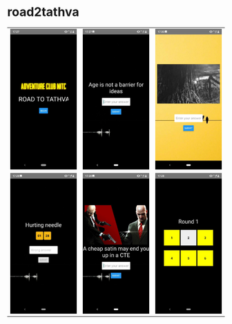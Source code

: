 # road2tathva


| | | |
|:-------------------------:|:-------------------------:|:-------------------------:|
|<img width="1604" src="screenshots/welcome-screenshot.jpg" alt="Welcome screen"> |  <img width="1604" src="screenshots/round1-screenshot.jpg" alt="Round 1 Question">|<img width="1604" src="screenshots/round2-screenshot.jpg" alt="Round 2 question">|
|<img width="1604" src="screenshots/2wronganswer-screenshot.jpg" alt="Incorrent answer timeout">  |  <img width="1604" src="screenshots/round1-image-screenshot.jpg" alt="Question with image" >|<img width="1604" src="screenshots/question-select.jpg" alt="Question selection screen" >|
